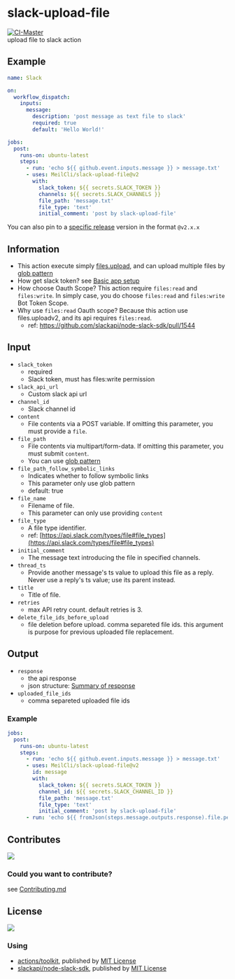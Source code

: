 # slack-upload-file
[![CI-Master](https://github.com/MeilCli/slack-upload-file/actions/workflows/ci-master.yml/badge.svg)](https://github.com/MeilCli/slack-upload-file/actions/workflows/ci-master.yml)  
upload file to slack action

## Example
```yaml
name: Slack

on:
  workflow_dispatch:
    inputs:
      message: 
        description: 'post message as text file to slack'
        required: true
        default: 'Hello World!'

jobs:
  post:
    runs-on: ubuntu-latest
    steps:
      - run: 'echo ${{ github.event.inputs.message }} > message.txt'
      - uses: MeilCli/slack-upload-file@v2
        with:
          slack_token: ${{ secrets.SLACK_TOKEN }}
          channels: ${{ secrets.SLACK_CHANNELS }}
          file_path: 'message.txt'
          file_type: 'text'
          initial_comment: 'post by slack-upload-file'
```
You can also pin to a [specific release](https://github.com/MeilCli/slack-upload-file/releases) version in the format `@v2.x.x`

## Information
- This action execute simply [files.upload](https://api.slack.com/methods/files.upload), and can upload multiple files by [glob pattern](https://github.com/actions/toolkit/tree/main/packages/glob#patterns)
- How get slack token? see [Basic app setup](https://api.slack.com/authentication/basics)
- How choose Oauth Scope? This action require `files:read` and `files:write`. In simply case, you do choose `files:read` and `files:write` Bot Token Scope.
- Why use `files:read` Oauth scope? Because this action use files.uploadv2, and its api requires `files:read`.
  - ref: https://github.com/slackapi/node-slack-sdk/pull/1544

## Input
- `slack_token`
  - required
  - Slack token, must has files:write permission
- `slack_api_url`
  - Custom slack api url
- `channel_id`
  - Slack channel id
- `content`
  - File contents via a POST variable. If omitting this parameter, you must provide a `file`.
- `file_path`
  - File contents via multipart/form-data. If omitting this parameter, you must submit `content`.
  - You can use [glob pattern](https://github.com/actions/toolkit/tree/main/packages/glob#patterns)
- `file_path_follow_symbolic_links`
  - Indicates whether to follow symbolic links
  - This parameter only use glob pattern
  - default: true
- `file_name`
  - Filename of file.
  - This parameter can only use providing `content`
- `file_type`
  - A file type identifier.
  - ref: [https://api.slack.com/types/file#file_types](https://api.slack.com/types/file#file_types)
- `initial_comment`
  - The message text introducing the file in specified channels.
- `thread_ts`
  - Provide another message's ts value to upload this file as a reply. Never use a reply's ts value; use its parent instead.
- `title`
  - Title of file.
- `retries`
  - max API retry count. default retries is 3.
- `delete_file_ids_before_upload`
  - file deletion before upload. comma separeted file ids. this argument is purpose for previous uploaded file replacement.

## Output
- `response`
  - the api response
  - json structure: [Summary of response](./docs/response.md)
- `uploaded_file_ids`
  - comma separeted uploaded file ids

### Example
```yaml
jobs:
  post:
    runs-on: ubuntu-latest
    steps:
      - run: 'echo ${{ github.event.inputs.message }} > message.txt'
      - uses: MeilCli/slack-upload-file@v2
        id: message
        with:
          slack_token: ${{ secrets.SLACK_TOKEN }}
          channel_id: ${{ secrets.SLACK_CHANNEL_ID }}
          file_path: 'message.txt'
          file_type: 'text'
          initial_comment: 'post by slack-upload-file'
      - run: 'echo ${{ fromJson(steps.message.outputs.response).file.permalink }}'
```

## Contributes
[<img src="https://gist.github.com/MeilCli/9851a2980ae568e93042315ec2b43588/raw/859ead0ea54e1a8e943b575937bdc0e3c54bf0ac/metrics_contributors.svg">](https://github.com/MeilCli/slack-upload-file/graphs/contributors)

### Could you want to contribute?
see [Contributing.md](./.github/CONTRIBUTING.md)

## License
[<img src="https://gist.github.com/MeilCli/9851a2980ae568e93042315ec2b43588/raw/859ead0ea54e1a8e943b575937bdc0e3c54bf0ac/metrics_licenses.svg">](LICENSE.txt)

### Using
- [actions/toolkit](https://github.com/actions/toolkit), published by [MIT License](https://github.com/actions/toolkit/blob/master/LICENSE.md)
- [slackapi/node-slack-sdk](https://github.com/slackapi/node-slack-sdk), published by [MIT License](https://github.com/slackapi/node-slack-sdk/blob/main/LICENSE)
